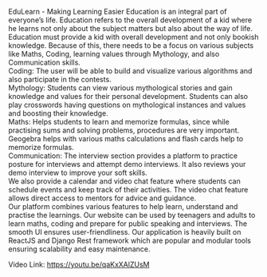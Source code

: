 EduLearn - Making Learning Easier
Education is an integral part of everyone’s life. Education refers to the overall development of a kid where he learns not only about the subject matters but also about the way of life.<br>
Education must provide a kid with overall development and not only bookish knowledge. Because of this, there needs to be a focus on various subjects like Maths, Coding, learning values through Mythology, and also Communication skills.<br>
Coding: The user will be able to build and visualize various algorithms and also participate in the contests.<br>
Mythology: Students can view various mythological stories and gain knowledge and values for their personal development. Students can also play crosswords having questions on mythological instances and values and boosting their knowledge.<br>
Maths: Helps students to learn and memorize formulas, since while practising sums and solving problems, procedures are very important. Geogebra helps with various maths calculations and flash cards help to memorize formulas.<br>
Communication: The interview section provides a platform to practice posture for interviews and attempt demo interviews. It also reviews your demo interview to improve your soft skills.<br>
We also provide a calendar and video chat feature where students can schedule events and keep track of their activities. The video chat feature allows direct access to mentors for advice and guidance.<br>
Our platform combines various features to help learn, understand and practise the learnings. Our website can be used by teenagers and adults to learn maths, coding and prepare for public speaking and interviews. The smooth UI ensures user-friendliness. Our application is heavily built on ReactJS and Django Rest framework which are popular and modular tools ensuring scalability and easy maintenance.<br>

Video Link: https://youtu.be/qaKxXAlZUsM
